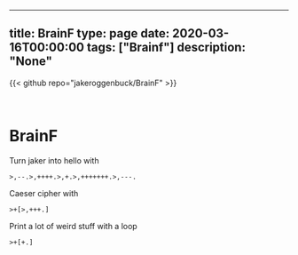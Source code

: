 
---
title: BrainF
type: page
date: 2020-03-16T00:00:00
tags: ["Brainf"]
description: "None"
---

{{< github repo="jakeroggenbuck/BrainF" >}}

<br>

# BrainF

Turn jaker into hello with
```
>,--.>,++++.>,+.>,+++++++.>,---.
```

Caeser cipher with
```
>+[>,+++.]
```

Print a lot of weird stuff with a loop
```
>+[+.]
```
